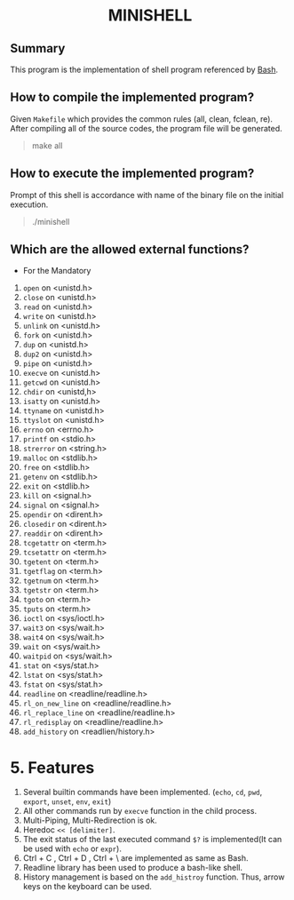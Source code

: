 <h1 align="center">
	MINISHELL
</h1>

##  Summary

This program is the implementation of shell program referenced by [Bash](https://en.wikipedia.org/wiki/Bash_(Unix_shell)).

## How to compile the implemented program?

Given `Makefile` which provides the common rules (all, clean, fclean, re). After compiling all of the source codes, the program file will be generated.
> make all

## How to execute the implemented program?

Prompt of this shell is accordance with name of the binary file on the initial execution.
> ./minishell

## Which are the allowed external functions?

* For the Mandatory
1. `open` on \<unistd.h>
2. `close` on \<unistd.h>
3. `read` on \<unistd.h>
4. `write` on \<unistd.h>
5. `unlink` on \<unistd.h>
6. `fork` on \<unistd.h>
7. `dup` on \<unistd.h>
8. `dup2` on \<unistd.h>
9. `pipe` on \<unistd.h>
10. `execve` on \<unistd.h>
11. `getcwd` on \<unistd.h>
12. `chdir` on \<unistd,h>
13. `isatty` on \<unistd.h>
14. `ttyname` on \<unistd.h>
15. `ttyslot` on \<unistd.h>
16. `errno` on \<errno.h>
17. `printf` on \<stdio.h>
18. `strerror` on \<string.h>
19. `malloc` on \<stdlib.h>
20. `free` on \<stdlib.h>
21. `getenv` on \<stdlib.h>
22. `exit` on \<stdlib.h>
23. `kill` on \<signal.h>
24. `signal` on \<signal.h>
25. `opendir` on \<dirent.h>
26. `closedir` on \<dirent.h>
27. `readdir` on \<dirent.h>
28. `tcgetattr` on \<term.h>
29. `tcsetattr` on \<term.h>
30. `tgetent` on \<term.h>
31. `tgetflag` on \<term.h>
32. `tgetnum` on \<term.h>
33. `tgetstr` on \<term.h>
34. `tgoto` on \<term.h>
35. `tputs` on \<term.h>
36. `ioctl` on \<sys/ioctl.h>
37. `wait3` on \<sys/wait.h>
38. `wait4` on \<sys/wait.h>
39. `wait` on \<sys/wait.h>
40. `waitpid` on \<sys/wait.h>
41. `stat` on \<sys/stat.h>
42. `lstat` on \<sys/stat.h>
43. `fstat` on \<sys/stat.h>
44. `readline` on \<readline/readline.h>
45. `rl_on_new_line` on \<readline/readline.h>
46. `rl_replace_line` on \<readline/readline.h>
47. `rl_redisplay` on \<readline/readline.h>
48. `add_history` on \<readlien/history.h>

# 5. Features

1. Several builtin commands have been implemented. (`echo`, `cd`, `pwd`, `export`, `unset`, `env`, `exit`)
2. All other commands run by `execve` function in the child process.
3. Multi-Piping, Multi-Redirection is ok.
4. Heredoc `<< [delimiter]`.
5. The exit status of the last executed command `$?` is implemented(It can be used with `echo` or `expr`).
6. Ctrl + C , Ctrl + D , Ctrl + \ are implemented as same as Bash.
7. Readline library has been used to produce a bash-like shell.
8. History management is based on the `add_histroy` function. Thus, arrow keys on the keyboard can be used.

